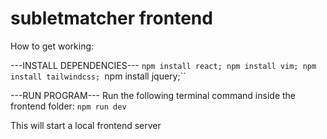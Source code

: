 # subletmatcher frontend

How to get working:

---INSTALL DEPENDENCIES---
``npm install react;
npm install vim;
npm install tailwindcss;
``npm install jquery;``

---RUN PROGRAM---
Run the following terminal command inside the frontend folder:
``npm run dev``

This will start a local frontend server
